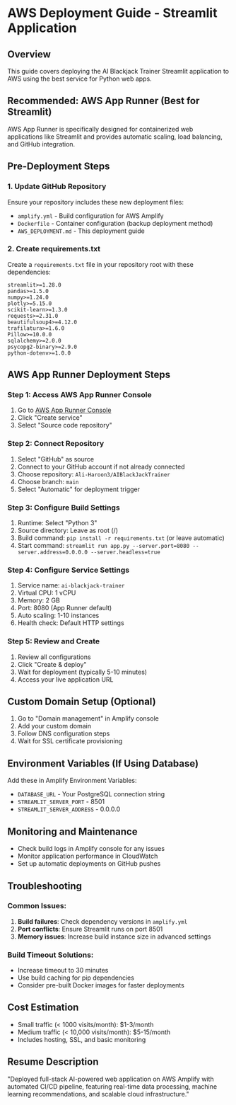 # AWS Deployment Guide - Streamlit Application

## Overview
This guide covers deploying the AI Blackjack Trainer Streamlit application to AWS using the best service for Python web apps.

## Recommended: AWS App Runner (Best for Streamlit)
AWS App Runner is specifically designed for containerized web applications like Streamlit and provides automatic scaling, load balancing, and GitHub integration.

## Pre-Deployment Steps

### 1. Update GitHub Repository
Ensure your repository includes these new deployment files:
- `amplify.yml` - Build configuration for AWS Amplify
- `Dockerfile` - Container configuration (backup deployment method)
- `AWS_DEPLOYMENT.md` - This deployment guide

### 2. Create requirements.txt
Create a `requirements.txt` file in your repository root with these dependencies:
```
streamlit>=1.28.0
pandas>=1.5.0
numpy>=1.24.0
plotly>=5.15.0
scikit-learn>=1.3.0
requests>=2.31.0
beautifulsoup4>=4.12.0
trafilatura>=1.6.0
Pillow>=10.0.0
sqlalchemy>=2.0.0
psycopg2-binary>=2.9.0
python-dotenv>=1.0.0
```

## AWS App Runner Deployment Steps

### Step 1: Access AWS App Runner Console
1. Go to [AWS App Runner Console](https://console.aws.amazon.com/apprunner/)
2. Click "Create service"
3. Select "Source code repository"

### Step 2: Connect Repository
1. Select "GitHub" as source
2. Connect to your GitHub account if not already connected
3. Choose repository: `Ali-Haroon3/AIBlackJackTrainer`
4. Choose branch: `main`
5. Select "Automatic" for deployment trigger

### Step 3: Configure Build Settings
1. Runtime: Select "Python 3"
2. Source directory: Leave as root (/)
3. Build command: `pip install -r requirements.txt` (or leave automatic)
4. Start command: `streamlit run app.py --server.port=8080 --server.address=0.0.0.0 --server.headless=true`

### Step 4: Configure Service Settings
1. Service name: `ai-blackjack-trainer`
2. Virtual CPU: 1 vCPU
3. Memory: 2 GB
4. Port: 8080 (App Runner default)
5. Auto scaling: 1-10 instances
6. Health check: Default HTTP settings

### Step 5: Review and Create
1. Review all configurations
2. Click "Create & deploy"
3. Wait for deployment (typically 5-10 minutes)
4. Access your live application URL

## Custom Domain Setup (Optional)
1. Go to "Domain management" in Amplify console
2. Add your custom domain
3. Follow DNS configuration steps
4. Wait for SSL certificate provisioning

## Environment Variables (If Using Database)
Add these in Amplify Environment Variables:
- `DATABASE_URL` - Your PostgreSQL connection string
- `STREAMLIT_SERVER_PORT` - 8501
- `STREAMLIT_SERVER_ADDRESS` - 0.0.0.0

## Monitoring and Maintenance
- Check build logs in Amplify console for any issues
- Monitor application performance in CloudWatch
- Set up automatic deployments on GitHub pushes

## Troubleshooting

### Common Issues:
1. **Build failures**: Check dependency versions in `amplify.yml`
2. **Port conflicts**: Ensure Streamlit runs on port 8501
3. **Memory issues**: Increase build instance size in advanced settings

### Build Timeout Solutions:
- Increase timeout to 30 minutes
- Use build caching for pip dependencies
- Consider pre-built Docker images for faster deployments

## Cost Estimation
- Small traffic (< 1000 visits/month): $1-3/month
- Medium traffic (< 10,000 visits/month): $5-15/month
- Includes hosting, SSL, and basic monitoring

## Resume Description
"Deployed full-stack AI-powered web application on AWS Amplify with automated CI/CD pipeline, featuring real-time data processing, machine learning recommendations, and scalable cloud infrastructure."